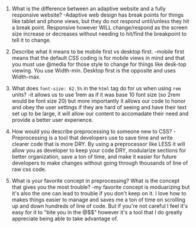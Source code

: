 
1. What is the difference between an adaptive website and a fully responsive website?
    -Adaptive web design has break points for things like tablet and phone views, but they do not respond until/unless they hit a break point. Responsive however WILL change/respond as the screen size increase or decreases without needing to hit/find the breakpoint to tell it to change. 

2. Describe what it means to be mobile first vs desktop first.
    -mobile first means that the default CSS coding is for mobile views in mind and that you must use @media for those style to change for things like desk-top viewing. You use Width-min.
    Desktop first is the opposite and uses Width-max.

3. What does `font-size: 62.5%` in the `html` tag do for us when using `rem` units?
    -it allows us to use 1rem as if it was base 10 font size (so 2rem would be font size 20) but more importantly it allows our code to honor and obey the user settings if they are hard of seeing and have their text set up to be large, it will allow our content to accomadate their need and provide a better user experience. 

4. How would you describe preprocessing to someone new to CSS?
    -Preprocessing is a tool that developers use to save time and write clearer code that is more DRY. By using a preprocessor like LESS it will allow you as developer to keep your code DRY, modularize sections for better organization, save a ton of time, and make it easier for future developers to make changes without going through thousands of line of raw css code. 

5. What is your favorite concept in preprocessing? What is the concept that gives you the most trouble?
    -my favorite concept is moduarizing but it's also the one can lead to trouble if you don't keep on it. I love how to makes things easier to manage and saves me a ton of time on scrolling up and down hundreds of line of code. But if you're not careful I feel it's easy for it to "bite you in the @$$" however it's a tool that I do greatly appreciate being able to take advantage of. 
